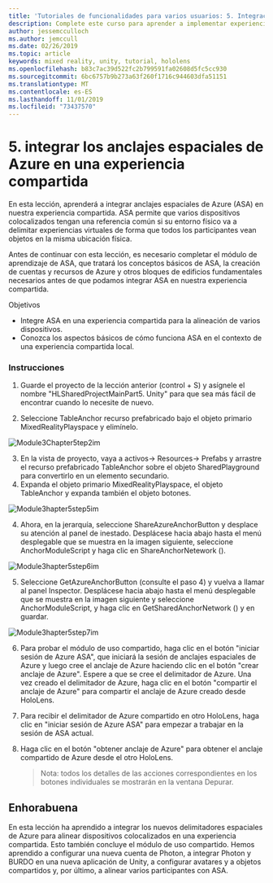 ```yaml
---
title: 'Tutoriales de funcionalidades para varios usuarios: 5. Integración de los anclajes espaciales de Azure en una experiencia compartida'
description: Complete este curso para aprender a implementar experiencias compartidas multiusuario en una aplicación de HoloLens 2.
author: jessemcculloch
ms.author: jemccull
ms.date: 02/26/2019
ms.topic: article
keywords: mixed reality, unity, tutorial, hololens
ms.openlocfilehash: b83c7ac39d522fc2b799591fa02608d5fc5cc930
ms.sourcegitcommit: 6bc6757b9b273a63f260f1716c944603dfa51151
ms.translationtype: MT
ms.contentlocale: es-ES
ms.lasthandoff: 11/01/2019
ms.locfileid: "73437570"
---
```

# <a name="5-integrating-azure-spatial-anchors-into-a-shared-experience"></a>5. integrar los anclajes espaciales de Azure en una experiencia compartida

En esta lección, aprenderá a integrar anclajes espaciales de Azure (ASA) en nuestra experiencia compartida. ASA permite que varios dispositivos colocalizados tengan una referencia común si su entorno físico va a delimitar experiencias virtuales de forma que todos los participantes vean objetos en la misma ubicación física.

Antes de continuar con esta lección, es necesario completar el módulo de aprendizaje de ASA, que tratará los conceptos básicos de ASA, la creación de cuentas y recursos de Azure y otros bloques de edificios fundamentales necesarios antes de que podamos integrar ASA en nuestra experiencia compartida.

Objetivos

- Integre ASA en una experiencia compartida para la alineación de varios dispositivos.
- Conozca los aspectos básicos de cómo funciona ASA en el contexto de una experiencia compartida local.

### <a name="instructions"></a>Instrucciones

1. Guarde el proyecto de la lección anterior (control + S) y asígnele el nombre "HLSharedProjectMainPart5. Unity" para que sea más fácil de encontrar cuando lo necesite de nuevo.

2. Seleccione TableAnchor recurso prefabricado bajo el objeto primario MixedRealityPlayspace y elimínelo.

![Module3Chapter5tep2im](images/module3chapter5step2im.PNG)

3.  En la vista de proyecto, vaya a activos-> Resources-> Prefabs y arrastre el recurso prefabricado TableAnchor sobre el objeto SharedPlayground para convertirlo en un elemento secundario.
4.  Expanda el objeto primario MixedRealityPlayspace, el objeto TableAnchor y expanda también el objeto botones. 

![Module3hapter5step5im](images/module3chapter5step5im.PNG)

4. Ahora, en la jerarquía, seleccione ShareAzureAnchorButton y desplace su atención al panel de inestado. Desplácese hacia abajo hasta el menú desplegable que se muestra en la imagen siguiente, seleccione AnchorModuleScript y haga clic en ShareAnchorNetework ().

![Module3hapter5step6im](images/module3chapter5step6im.PNG)

5. Seleccione GetAzureAnchorButton (consulte el paso 4) y vuelva a llamar al panel Inspector. Desplácese hacia abajo hasta el menú desplegable que se muestra en la imagen siguiente y seleccione AnchorModuleScript, y haga clic en GetSharedAnchorNetwork () y en guardar.

![Module3hapter5step7im](images/module3chapter5step7im.PNG)

6. Para probar el módulo de uso compartido, haga clic en el botón "iniciar sesión de Azure ASA", que iniciará la sesión de anclajes espaciales de Azure y luego cree el anclaje de Azure haciendo clic en el botón "crear anclaje de Azure". Espere a que se cree el delimitador de Azure. Una vez creado el delimitador de Azure, haga clic en el botón "compartir el anclaje de Azure" para compartir el anclaje de Azure creado desde HoloLens.

7. Para recibir el delimitador de Azure compartido en otro HoloLens, haga clic en "iniciar sesión de Azure ASA" para empezar a trabajar en la sesión de ASA actual.

8. Haga clic en el botón "obtener anclaje de Azure" para obtener el anclaje compartido de Azure desde el otro HoloLens.

   > Nota: todos los detalles de las acciones correspondientes en los botones individuales se mostrarán en la ventana Depurar.

## <a name="congratulations"></a>Enhorabuena

En esta lección ha aprendido a integrar los nuevos delimitadores espaciales de Azure para alinear dispositivos colocalizados en una experiencia compartida. Esto también concluye el módulo de uso compartido. Hemos aprendido a configurar una nueva cuenta de Photon, a integrar Photon y BURDO en una nueva aplicación de Unity, a configurar avatares y a objetos compartidos y, por último, a alinear varios participantes con ASA. 

